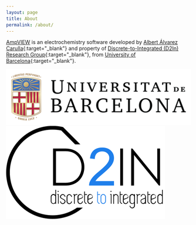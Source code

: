 ```yaml
---
layout: page
title: About
permalink: /about/
---
```


[AmpVIEW](/) is an electrochemistry software developed by [Albert Álvarez Carulla](https://www.albertalvarezcarulla.com/){:target="_blank"} and property of [Discrete-to-Integrated (D2In) Research Group](#){:target="_blank"}, from [University of Barcelona](http://www.ub.edu/){:target="_blank"}.

<div class="row-logo">
  <div class="column">
    <a href="http://www.ub.edu/" target="_blank">
        <img src="/assets/img/logo-ub.svg" alt="University of Barcelona">
    </a>
  </div>
  <div class="column">
    <img src="/assets/img/logo-d2in.svg" alt="Discrete-to-Integrated (D2In) Research Group">
  </div>
</div>